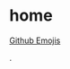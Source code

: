 # home
[Github Emojis](https://gist.github.com/roachhd/1f029bd4b50b8a524f3c#gistcomment-2754068)

.
